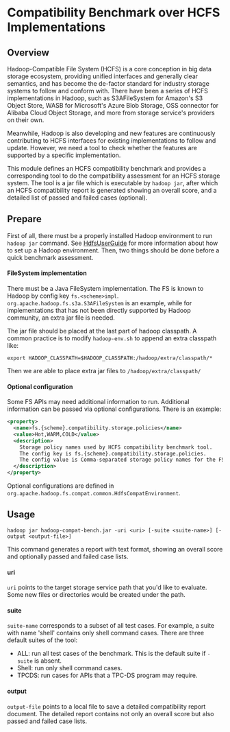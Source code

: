 <!---
  Licensed under the Apache License, Version 2.0 (the "License");
  you may not use this file except in compliance with the License.
  You may obtain a copy of the License at

   http://www.apache.org/licenses/LICENSE-2.0

  Unless required by applicable law or agreed to in writing, software
  distributed under the License is distributed on an "AS IS" BASIS,
  WITHOUT WARRANTIES OR CONDITIONS OF ANY KIND, either express or implied.
  See the License for the specific language governing permissions and
  limitations under the License. See accompanying LICENSE file.
-->

# Compatibility Benchmark over HCFS Implementations

<!-- MACRO{toc|fromDepth=0|toDepth=3} -->

## <a name="Overview"></a> Overview

Hadoop-Compatible File System (HCFS) is a core conception in big data storage ecosystem,
providing unified interfaces and generally clear semantics,
and has become the de-factor standard for industry storage systems to follow and conform with.
There have been a series of HCFS implementations in Hadoop,
such as S3AFileSystem for Amazon's S3 Object Store,
WASB for Microsoft's Azure Blob Storage, OSS connector for Alibaba Cloud Object Storage,
and more from storage service's providers on their own.

Meanwhile, Hadoop is also developing and new features are continuously contributing to HCFS interfaces
for existing implementations to follow and update.
However, we need a tool to check whether the features are supported by a specific implementation.

This module defines an HCFS compatibility benchmark and provides a corresponding tool
to do the compatibility assessment for an HCFS storage system.
The tool is a jar file which is executable by `hadoop jar`,
after which an HCFS compatibility report is generated showing an overall score,
and a detailed list of passed and failed cases (optional).

## <a name="Prepare"></a> Prepare

First of all, there must be a properly installed Hadoop environment to run `hadoop jar` command.
See [HdfsUserGuide](./HdfsUserGuide.html) for more information about how to set up a Hadoop environment.
Then, two things should be done before a quick benchmark assessment.

#### FileSystem implementation

There must be a Java FileSystem implementation.
The FS is known to Hadoop by config key `fs.<scheme>impl`. `org.apache.hadoop.fs.s3a.S3AFileSystem`
is an example, while for implementations that has not been directly supported by Hadoop community,
an extra jar file is needed.

The jar file should be placed at the last part of hadoop classpath.
A common practice is to modify `hadoop-env.sh` to append an extra classpath like:
```shell
export HADOOP_CLASSPATH=$HADOOP_CLASSPATH:/hadoop/extra/classpath/*
```
Then we are able to place extra jar files to `/hadoop/extra/classpath/`

#### Optional configuration

Some FS APIs may need additional information to run.
Additional information can be passed via optional configurations. There is an example:
```xml
<property>
  <name>fs.{scheme}.compatibility.storage.policies</name>
  <value>Hot,WARM,COLD</value>
  <description>
    Storage policy names used by HCFS compatibility benchmark tool.
    The config key is fs.{scheme}.compatibility.storage.policies.
    The config value is Comma-separated storage policy names for the FS.
  </description>
</property>
```
Optional configurations are defined in `org.apache.hadoop.fs.compat.common.HdfsCompatEnvironment`.

## Usage

```shell
hadoop jar hadoop-compat-bench.jar -uri <uri> [-suite <suite-name>] [-output <output-file>]
```
This command generates a report with text format, showing an overall score
and optionally passed and failed case lists.

#### uri

`uri` points to the target storage service path that you'd like to evaluate.
Some new files or directories would be created under the path.

#### suite

`suite-name` corresponds to a subset of all test cases.
For example, a suite with name 'shell' contains only shell command cases.
There are three default suites of the tool:
* ALL: run all test cases of the benchmark. This is the default suite if `-suite` is absent.
* Shell: run only shell command cases.
* TPCDS: run cases for APIs that a TPC-DS program may require.

#### output

`output-file` points to a local file to save a detailed compatibility report document.
The detailed report contains not only an overall score but also passed and failed case lists.
